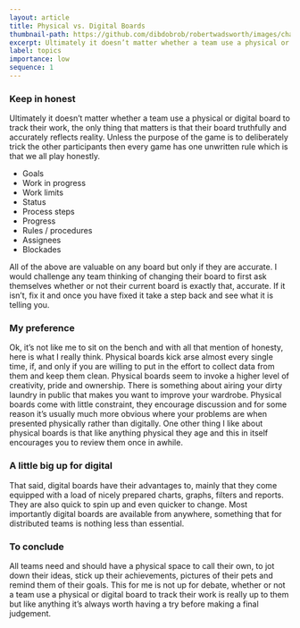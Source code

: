```yaml
---
layout: article
title: Physical vs. Digital Boards
thumbnail-path: https://github.com/dibdobrob/robertwadsworth/images/chalk.png
excerpt: Ultimately it doesn’t matter whether a team use a physical or digital board to track their work but that doesn't mean I don't have a favourite.
label: topics
importance: low
sequence: 1
---
```


### Keep in honest

Ultimately it doesn’t matter whether a team use a physical or digital board to track their work, the only thing that matters is that their board truthfully and accurately reflects reality. Unless the purpose of the game is to deliberately trick the other participants then every game has one unwritten rule which is that we all play honestly.
* Goals
* Work in progress
* Work limits
* Status
* Process steps
* Progress
* Rules / procedures
* Assignees
* Blockades

All of the above are valuable on any board but only if they are accurate. I would challenge any team thinking of changing their board to first ask themselves whether or not their current board is exactly that, accurate. If it isn’t, fix it and once you have fixed it take a step back and see what it is telling you.

### My preference
Ok, it’s not like me to sit on the bench and with all that mention of honesty, here is what I really think. Physical boards kick arse almost every single time, if, and only if you are willing to put in the effort to collect data from them and keep them clean. Physical boards seem to invoke a higher level of creativity, pride and ownership. There is something about airing your dirty laundry in public that makes you want to improve your wardrobe. 
Physical boards come with little constraint, they encourage discussion and for some reason it’s usually much more obvious where your problems are when presented physically rather than digitally. One other thing I like about physical boards is that like anything physical they age and this in itself encourages you to review them once in awhile.

### A little big up for digital
That said, digital boards have their advantages to, mainly that they come equipped with a load of nicely prepared charts, graphs, filters and reports. They are also quick to spin up and even quicker to change. Most importantly digital boards are available from anywhere, something that for distributed teams is nothing less than essential.

### To conclude
All teams need and should have a physical space to call their own, to jot down their ideas, stick up their achievements,  pictures of their pets and remind them of their goals. This for me is not up for debate, whether or not a team use a physical or digital board to track their work is really up to them but like anything it’s always worth having a try before making a final judgement.
